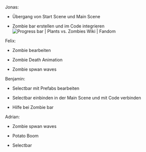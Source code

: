 Jonas:

- Übergang von Start Scene und Main Scene

- Zombie bar erstellen und im Code integrieren![Progress bar | Plants vs. Zombies Wiki | Fandom](https://static.wikia.nocookie.net/plantsvszombies/images/3/37/Progress_Bar_PvZ1.PNG/revision/latest?cb=20160522102524)

Felix:

- Zombie bearbeiten

- Zombie Death Animation

- Zombie spwan waves

Benjamin:

- Selectbar mit Prefabs bearbeiten

- Selectbar einbinden in der Main Scene und mit Code verbinden

- Hilfe bei Zombie bar

Adrian:

- Zombie spwan waves

- Potato Boom

- Selectbar
